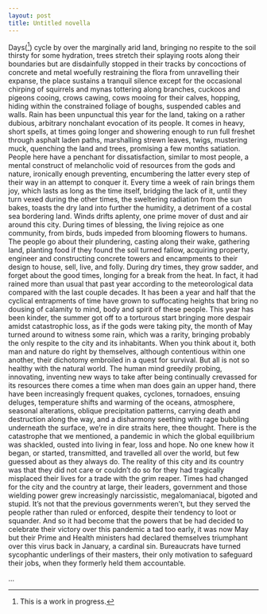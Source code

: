 ```yaml
---
layout: post
title: Untitled novella
---
```

Days([^1]) cycle by over the marginally arid land, bringing no respite to the soil thirsty for some hydration, trees stretch their splaying roots along their boundaries but are disdainfully stopped in their tracks by concoctions of concrete and metal woefully restraining the flora from unravelling their expanse, the place sustains a tranquil silence except for the occasional chirping of squirrels and mynas tottering along branches, cuckoos and pigeons cooing, crows cawing, cows mooing for their calves, hopping, hiding within the constrained foliage of boughs, suspended cables and walls. Rain has been unpunctual this year for the land, taking on a rather dubious, arbitrary nonchalant evocation of its people. It comes in heavy, short spells, at times going longer and showering enough to run full freshet through asphalt laden paths, marshalling strewn leaves, twigs, mustering muck, quenching the land and trees, promising a few months satiation. People here have a penchant for dissatisfaction, similar to most people, a mental construct of melancholic void of resources from the gods and nature, ironically enough preventing, encumbering the latter every step of their way in an attempt to conquer it. Every time a week of rain brings them joy, which lasts as long as the time itself, bridging the lack of it, until they turn vexed during the other times, the sweltering radiation from the sun bakes, toasts the dry land into further the humidity, a detriment of a costal sea bordering land. Winds drifts aplenty, one prime mover of dust and air around this city. During times of blessing, the living rejoice as one community, from birds, buds impeded from blooming flowers to humans. The people go about their plundering, casting along their wake, gathering land, planting food if they found the soil turned fallow, acquiring property, engineer and constructing concrete towers and encampments to their design to house, sell, live, and folly. During dry times, they grow sadder, and forget about the good times, longing for a break from the heat. In fact, it had rained more than usual that past year according to the meteorological data compared with the last couple decades. It has been a year and half that the cyclical entrapments of time have grown to suffocating heights that bring no dousing of calamity to mind, body and spirit of these people. This year has been kinder, the summer got off to a torturous start bringing more despair amidst catastrophic loss, as if the gods were taking pity, the month of May turned around to witness some rain, which was a rarity, bringing probably the only respite to the city and its inhabitants. When you think about it, both man and nature do right by themselves, although contentious within one another, their dichotomy embroiled in a quest for survival. But all is not so healthy with the natural world. The human mind greedily probing, innovating, inventing new ways to take after being continually crevassed for its resources there comes a time when man does gain an upper hand, there have been increasingly frequent quakes, cyclones, tornadoes, ensuing deluges, temperature shifts and warming of the oceans, atmosphere, seasonal alterations, oblique precipitation patterns, carrying death and destruction along the way, and a disharmony seething with rage bubbling underneath the surface, we’re in dire straits here, thee thought. There is the catastrophe that we mentioned, a pandemic in which the global equilibrium was shackled, ousted into living in fear, loss and hope. No one knew how it began, or started, transmitted, and travelled all over the world, but few guessed about as they always do. The reality of this city and its country was that they did not care or couldn’t do so for they had tragically misplaced their lives for a trade with the grim reaper. Times had changed for the city and the country at large, their leaders, government and those wielding power grew increasingly narcissistic, megalomaniacal, bigoted and stupid. It’s not that the previous governments weren’t, but they served the people rather than ruled or enforced, despite their tendency to loot or squander. And so it had become that the powers that be had decided to celebrate their victory over this pandemic a tad too early, it was now May but their Prime and Health ministers had declared themselves triumphant over this virus back in January, a cardinal sin. Bureaucrats have turned sycophantic underlings of their masters, their only motivation to safeguard their jobs, when they formerly held them accountable.



...

[^1]: This is a work in progress.
